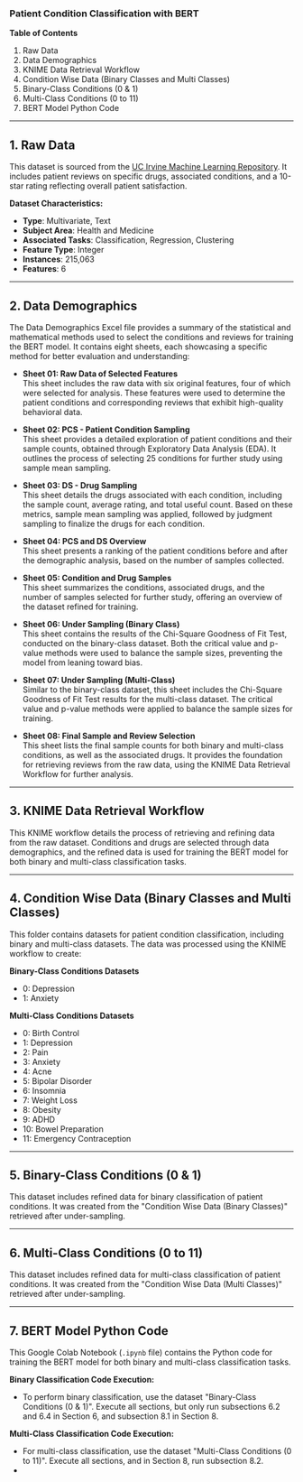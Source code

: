 ### **Patient Condition Classification with BERT**

**Table of Contents**
1. Raw Data  
2. Data Demographics  
3. KNIME Data Retrieval Workflow  
4. Condition Wise Data (Binary Classes and Multi Classes)  
5. Binary-Class Conditions (0 & 1)  
6. Multi-Class Conditions (0 to 11)  
7. BERT Model Python Code

---

## 1. Raw Data
This dataset is sourced from the [UC Irvine Machine Learning Repository](https://archive.ics.uci.edu/dataset/462/drug+review+dataset+drugs+com). It includes patient reviews on specific drugs, associated conditions, and a 10-star rating reflecting overall patient satisfaction.

**Dataset Characteristics:**
- **Type**: Multivariate, Text
- **Subject Area**: Health and Medicine
- **Associated Tasks**: Classification, Regression, Clustering
- **Feature Type**: Integer
- **Instances**: 215,063
- **Features**: 6

---

## 2. Data Demographics
The Data Demographics Excel file provides a summary of the statistical and mathematical methods used to select the conditions and reviews for training the BERT model. It contains eight sheets, each showcasing a specific method for better evaluation and understanding:

- **Sheet 01: Raw Data of Selected Features**  
  This sheet includes the raw data with six original features, four of which were selected for analysis. These features were used to determine the patient conditions and corresponding reviews that exhibit high-quality behavioral data.

- **Sheet 02: PCS - Patient Condition Sampling**  
  This sheet provides a detailed exploration of patient conditions and their sample counts, obtained through Exploratory Data Analysis (EDA). It outlines the process of selecting 25 conditions for further study using sample mean sampling.

- **Sheet 03: DS - Drug Sampling**  
  This sheet details the drugs associated with each condition, including the sample count, average rating, and total useful count. Based on these metrics, sample mean sampling was applied, followed by judgment sampling to finalize the drugs for each condition.

- **Sheet 04: PCS and DS Overview**  
  This sheet presents a ranking of the patient conditions before and after the demographic analysis, based on the number of samples collected.

- **Sheet 05: Condition and Drug Samples**  
  This sheet summarizes the conditions, associated drugs, and the number of samples selected for further study, offering an overview of the dataset refined for training.

- **Sheet 06: Under Sampling (Binary Class)**  
  This sheet contains the results of the Chi-Square Goodness of Fit Test, conducted on the binary-class dataset. Both the critical value and p-value methods were used to balance the sample sizes, preventing the model from leaning toward bias.

- **Sheet 07: Under Sampling (Multi-Class)**  
  Similar to the binary-class dataset, this sheet includes the Chi-Square Goodness of Fit Test results for the multi-class dataset. The critical value and p-value methods were applied to balance the sample sizes for training.

- **Sheet 08: Final Sample and Review Selection**  
  This sheet lists the final sample counts for both binary and multi-class conditions, as well as the associated drugs. It provides the foundation for retrieving reviews from the raw data, using the KNIME Data Retrieval Workflow for further analysis.

---

## 3. KNIME Data Retrieval Workflow
This KNIME workflow details the process of retrieving and refining data from the raw dataset. Conditions and drugs are selected through data demographics, and the refined data is used for training the BERT model for both binary and multi-class classification tasks.

---

## 4. Condition Wise Data (Binary Classes and Multi Classes)
This folder contains datasets for patient condition classification, including binary and multi-class datasets. The data was processed using the KNIME workflow to create:

**Binary-Class Conditions Datasets**
- 0: Depression  
- 1: Anxiety

**Multi-Class Conditions Datasets**
- 0: Birth Control  
- 1: Depression  
- 2: Pain  
- 3: Anxiety  
- 4: Acne  
- 5: Bipolar Disorder  
- 6: Insomnia  
- 7: Weight Loss  
- 8: Obesity  
- 9: ADHD  
- 10: Bowel Preparation  
- 11: Emergency Contraception

---

## 5. Binary-Class Conditions (0 & 1)
This dataset includes refined data for binary classification of patient conditions. It was created from the "Condition Wise Data (Binary Classes)" retrieved after under-sampling.

---

## 6. Multi-Class Conditions (0 to 11)
This dataset includes refined data for multi-class classification of patient conditions. It was created from the "Condition Wise Data (Multi Classes)" retrieved after under-sampling.

---

## 7. BERT Model Python Code
This Google Colab Notebook (`.ipynb` file) contains the Python code for training the BERT model for both binary and multi-class classification tasks.

**Binary Classification Code Execution:**
- To perform binary classification, use the dataset "Binary-Class Conditions (0 & 1)". Execute all sections, but only run subsections 6.2 and 6.4 in Section 6, and subsection 8.1 in Section 8.

**Multi-Class Classification Code Execution:**
- For multi-class classification, use the dataset "Multi-Class Conditions (0 to 11)". Execute all sections, and in Section 8, run subsection 8.2.
- 
